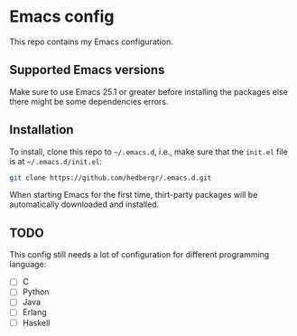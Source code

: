 # Emacs config

This repo contains my Emacs configuration. 

## Supported Emacs versions

Make sure to use Emacs 25.1 or greater before installing the packages else there might be some dependencies errors.

## Installation

To install, clone this repo to `~/.emacs.d`, i.e., make sure that the `init.el` file is at `~/.emacs.d/init.el`:
``` bash
git clone https://github.com/hedbergr/.emacs.d.git
```

When starting Emacs for the first time, thirt-party packages will be automatically downloaded and installed.

## TODO

This config still needs a lot of configuration for different programming language:
- [ ] C
- [ ] Python
- [ ] Java
- [ ] Erlang
- [ ] Haskell
